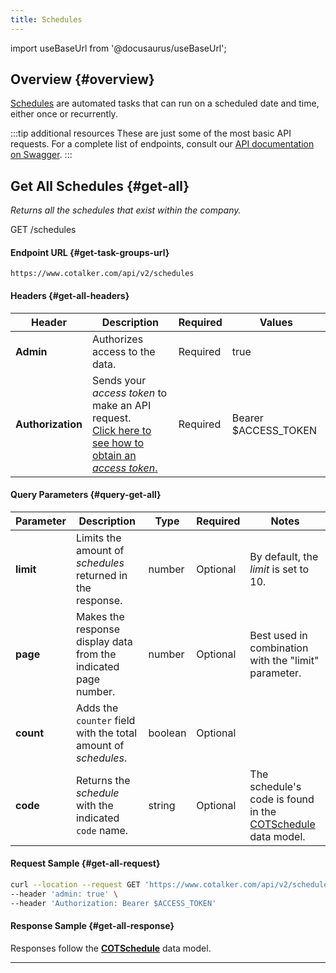 ```yaml
---
title: Schedules
---
```

import useBaseUrl from '@docusaurus/useBaseUrl';


## Overview {#overview}
[Schedules](/docs/documentation/admin/admin_scheduler) are automated tasks that can run on a scheduled date and time, either once or recurrently.

:::tip additional resources
These are just some of the most basic API requests. For a complete list of endpoints, consult our [API documentation on Swagger](https://www.cotalker.com/swagger/core/?key=woubtjf4olr0t4zgutuwn6scbcm6hd3qh1cgl5obmohpbm3mfublnwcvv67lodgjvd3h86s9ppshtvmf95gepsqh6nizq9liu7f#/).
:::

## Get All Schedules {#get-all}
_Returns all the schedules that exist within the company._

<span className="hero__subtitle"><span className="badge badge--success">GET</span> /schedules</span>

#### Endpoint URL {#get-task-groups-url}
`https://www.cotalker.com/api/v2/schedules`

#### Headers {#get-all-headers}
Header | Description | Required | Values
--- | --- | --- | ---
**Admin** | Authorizes access to the data. | Required | true
**Authorization** | Sends your _access token_ to make an API request.<br/>[Click here to see how to obtain an _access token_.](/docs/documentation/api/auth#how-to) | Required | Bearer $ACCESS_TOKEN

#### Query Parameters {#query-get-all}
Parameter | Description | Type | Required | Notes
--- | --- | --- | ---- | ----
**limit** | Limits the amount of _schedules_ returned in the response. | number | Optional | By default, the _limit_ is set to 10.
**page** | Makes the response display data from the indicated page number. | number | Optional | Best used in combination with the "limit" parameter.
**count** | Adds the `counter` field with the total amount of _schedules_. | boolean | Optional | 
**code** | Returns the _schedule_ with the indicated `code` name. | string | Optional | The schedule's code is found in the [COTSchedule](/docs/documentation/models/automations/model_scheduler) data model.

#### Request Sample {#get-all-request}
```bash
curl --location --request GET 'https://www.cotalker.com/api/v2/schedules' \
--header 'admin: true' \
--header 'Authorization: Bearer $ACCESS_TOKEN'
```

#### Response Sample {#get-all-response}
Responses follow the [**COTSchedule**](/docs/documentation/models/automations/model_scheduler) data model.

---


